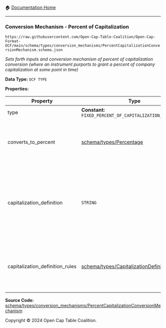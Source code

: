 :house: [Documentation Home](../../../../README.md)

---

### Conversion Mechanism - Percent of Capitalization

`https://raw.githubusercontent.com/Open-Cap-Table-Coalition/Open-Cap-Format-OCF/main/schema/types/conversion_mechanisms/PercentCapitalizationConversionMechanism.schema.json`

_Sets forth inputs and conversion mechanism of percent of capitalization conversion (where an instrument purports to grant a percent of company capitalization at some point in time)_

**Data Type:** `OCF TYPE`

**Properties:**

| Property                        | Type                                                                              | Description                                                                                                                    | Required   |
| ------------------------------- | --------------------------------------------------------------------------------- | ------------------------------------------------------------------------------------------------------------------------------ | ---------- |
| type                            | **Constant:** `FIXED_PERCENT_OF_CAPITALIZATION_CONVERSION`                        | Scalar Constant                                                                                                                | `REQUIRED` |
| converts_to_percent             | [schema/types/Percentage](../Percentage.md)                                       | What percentage of the company capitalization does this convert to                                                             | `REQUIRED` |
| capitalization_definition       | `STRING`                                                                          | How is company capitalization defined for purposes of conversion? If possible, include the legal language from the instrument. | -          |
| capitalization_definition_rules | [schema/types/CapitalizationDefinitionRules](../CapitalizationDefinitionRules.md) | The rules for which types of securities would be included in the capitalization definition.                                    | -          |

**Source Code:** [schema/types/conversion_mechanisms/PercentCapitalizationConversionMechanism](../../../../../schema/types/conversion_mechanisms/PercentCapitalizationConversionMechanism.schema.json)

Copyright © 2024 Open Cap Table Coalition.
